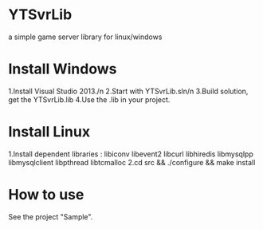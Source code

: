 # YTSvrLib
a simple game server library for linux/windows

# Install Windows
1.Install Visual Studio 2013./n
2.Start with YTSvrLib.sln/n
3.Build solution, get the YTSvrLib.lib
4.Use the .lib in your project.

# Install Linux
1.Install dependent libraries : libiconv libevent2 libcurl libhiredis libmysqlpp libmysqlclient libpthread libtcmalloc
2.cd src && ./configure && make install

# How to use
See the project "Sample".
